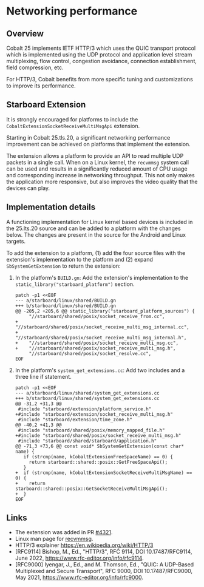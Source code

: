 # Networking performance

## Overview

Cobalt 25 implements IETF HTTP/3 which uses the QUIC transport protocol which is implemented using the UDP protocol and application level stream multiplexing, flow control, congestion avoidance, connection establishment, field compression, etc.

For HTTP/3, Cobalt benefits from more specific tuning and customizations to improve its performance.

## Starboard Extension

It is strongly encouraged for platforms to include the
`CobaltExtensionSocketReceiveMultiMsgApi` extension.

Starting in Cobalt 25.tls.20, a significant networking performance
improvement can be achieved on platforms that implement the
extension.

The extension allows a platform to provide an API to read multiple
UDP packets in a single call.  When on a Linux kernel, the `recvmmsg`
system call can be used and results in a significantly reduced amount
of CPU usage and corresponding increase in networking throughput.
This not only makes the application more responsive, but also
improves the video quality that the devices can play.

## Implementation details

A functioning implementation for Linux kernel based devices is
included in the 25.lts.20 source and can be added to a platform with
the changes below.  The changes are present in the source for the
Android and Linux targets.

To add the extension to a platform, (1) add the four source files
with the extension's implementation to the platform and (2) expand
`SbSystemGetExtension` to return the extension:

1.  In the platform's `BUILD.gn`:
    Add the extension's implementation to the
    `static_library("starboard_platform")` section.

    ```
    patch -p1 <<EOF
    --- a/starboard/linux/shared/BUILD.gn
    +++ b/starboard/linux/shared/BUILD.gn
    @@ -205,2 +205,6 @@ static_library("starboard_platform_sources") {
         "//starboard/shared/posix/socket_receive_from.cc",
    +    "//starboard/shared/posix/socket_receive_multi_msg_internal.cc",
    +    "//starboard/shared/posix/socket_receive_multi_msg_internal.h",
    +    "//starboard/shared/posix/socket_receive_multi_msg.cc",
    +    "//starboard/shared/posix/socket_receive_multi_msg.h",
         "//starboard/shared/posix/socket_resolve.cc",
    EOF
    ```

2.  In the platform's `system_get_extensions.cc`:
    Add two includes and a three line if statement.

    ```
    patch -p1 <<EOF
    --- a/starboard/linux/shared/system_get_extensions.cc
    +++ b/starboard/linux/shared/system_get_extensions.cc
    @@ -31,2 +31,3 @@
     #include "starboard/extension/platform_service.h"
    +#include "starboard/extension/socket_receive_multi_msg.h"
     #include "starboard/extension/time_zone.h"
    @@ -40,2 +41,3 @@
     #include "starboard/shared/posix/memory_mapped_file.h"
    +#include "starboard/shared/posix/socket_receive_multi_msg.h"
     #include "starboard/shared/starboard/application.h"
    @@ -71,3 +73,6 @@ const void* SbSystemGetExtension(const char* name) {
       if (strcmp(name, kCobaltExtensionFreeSpaceName) == 0) {
         return starboard::shared::posix::GetFreeSpaceApi();
       }
    +  if (strcmp(name, kCobaltExtensionSocketReceiveMultiMsgName) == 0) {
    +    return starboard::shared::posix::GetSocketReceiveMultiMsgApi();
    +  }
    EOF
    ```

## Links

+   The extension was added in PR [#4321](https://github.com/youtube/cobalt/pull/4321).
+   Linux man page for [recvmmsg](https://man7.org/linux/man-pages/man2/recvmmsg.2.html).
+   HTTP/3 explainer <https://en.wikipedia.org/wiki/HTTP/3>
+   [RFC9114] Bishop, M., Ed., "HTTP/3", RFC 9114, DOI 10.17487/RFC9114, June 2022, <https://www.rfc-editor.org/info/rfc9114>.
+   [RFC9000] Iyengar, J., Ed., and M. Thomson, Ed., "QUIC: A UDP-Based Multiplexed and Secure Transport", RFC 9000, DOI 10.17487/RFC9000, May 2021, <https://www.rfc-editor.org/info/rfc9000>.
